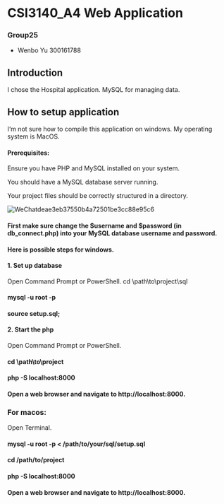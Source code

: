 # CSI3140_A4 Web Application
### Group25
* Wenbo Yu 300161788

## Introduction
I chose the Hospital application. MySQL for managing data.

## How to setup application
I‘m not sure how to compile this application on windows. 
My operating system is MacOS.

#### Prerequisites:
Ensure you have PHP and MySQL installed on your system.

You should have a MySQL database server running.

Your project files should be correctly structured in a directory.

![WeChatdeae3eb37550b4a72501be3cc88e95c6](https://github.com/user-attachments/assets/8936a660-c752-4983-aab9-ef3ea9163e01)
#### First make sure change the $username and $password (in db_connect.php) into your MySQL database username and password.


#### Here is possible steps for windows.
#### 1. Set up database
Open Command Prompt or PowerShell.
     cd \path\to\project\sql
#### mysql -u root -p
#### source setup.sql;
#### 2. Start the php
Open Command Prompt or PowerShell.
#### cd \path\to\project
#### php -S localhost:8000
#### Open a web browser and navigate to http://localhost:8000.
### For macos:
Open Terminal.
#### mysql -u root -p < /path/to/your/sql/setup.sql
#### cd /path/to/project
#### php -S localhost:8000
#### Open a web browser and navigate to http://localhost:8000.






